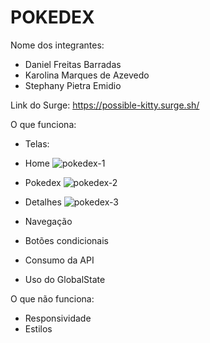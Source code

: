 # POKEDEX

Nome dos integrantes: 
- Daniel Freitas Barradas
- Karolina Marques de Azevedo
- Stephany Pietra Emidio

Link do Surge: https://possible-kitty.surge.sh/

O que funciona:
- Telas:
- Home 
![pokedex-1](https://user-images.githubusercontent.com/66569532/187568129-b3f92d68-7bac-48f2-a896-0f430a62eaf6.png)

- Pokedex
![pokedex-2](https://user-images.githubusercontent.com/66569532/187568218-05033ae3-662e-4e5b-85d8-56152f68697d.png)

- Detalhes
![pokedex-3](https://user-images.githubusercontent.com/66569532/187568250-c05d3897-937a-4a09-baec-6483380c05e6.png)

- Navegação
- Botões condicionais
- Consumo da API
- Uso do GlobalState


O que não funciona: 
- Responsividade
- Estilos
